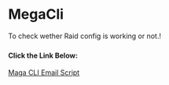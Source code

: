 # MegaCli

To check wether Raid config is working or not.!
###
#### Click the Link Below:

[Maga CLI Email Script](https://judexzhu.github.io/Megacli-Email-Alert-Script/)
 
 

 